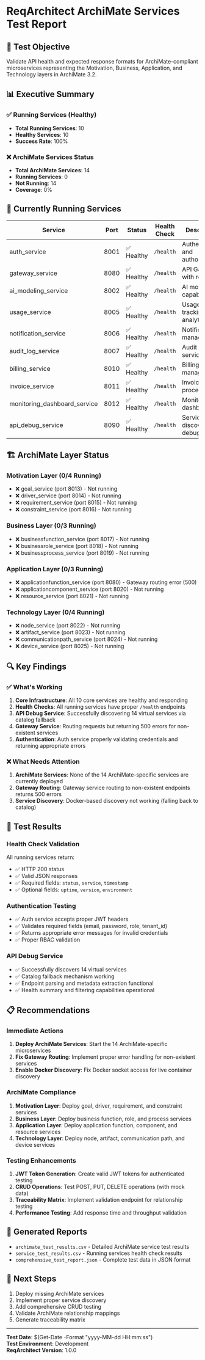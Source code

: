 # ReqArchitect ArchiMate Services Test Report

## 🎯 Test Objective
Validate API health and expected response formats for ArchiMate-compliant microservices representing the Motivation, Business, Application, and Technology layers in ArchiMate 3.2.

## 📊 Executive Summary

### ✅ **Running Services (Healthy)**
- **Total Running Services**: 10
- **Healthy Services**: 10
- **Success Rate**: 100%

### ❌ **ArchiMate Services Status**
- **Total ArchiMate Services**: 14
- **Running Services**: 0
- **Not Running**: 14
- **Coverage**: 0%

## 🔧 Currently Running Services

| Service | Port | Status | Health Check | Description |
|---------|------|--------|--------------|-------------|
| auth_service | 8001 | ✅ Healthy | `/health` | Authentication and authorization |
| gateway_service | 8080 | ✅ Healthy | `/health` | API Gateway with routing |
| ai_modeling_service | 8002 | ✅ Healthy | `/health` | AI modeling capabilities |
| usage_service | 8005 | ✅ Healthy | `/health` | Usage tracking and analytics |
| notification_service | 8006 | ✅ Healthy | `/health` | Notification management |
| audit_log_service | 8007 | ✅ Healthy | `/health` | Audit logging service |
| billing_service | 8010 | ✅ Healthy | `/health` | Billing management |
| invoice_service | 8011 | ✅ Healthy | `/health` | Invoice processing |
| monitoring_dashboard_service | 8012 | ✅ Healthy | `/health` | Monitoring dashboard |
| api_debug_service | 8090 | ✅ Healthy | `/health` | Service discovery and debugging |

## 🏗️ ArchiMate Layer Status

### Motivation Layer (0/4 Running)
- ❌ goal_service (port 8013) - Not running
- ❌ driver_service (port 8014) - Not running  
- ❌ requirement_service (port 8015) - Not running
- ❌ constraint_service (port 8016) - Not running

### Business Layer (0/3 Running)
- ❌ businessfunction_service (port 8017) - Not running
- ❌ businessrole_service (port 8018) - Not running
- ❌ businessprocess_service (port 8019) - Not running

### Application Layer (0/3 Running)
- ❌ applicationfunction_service (port 8080) - Gateway routing error (500)
- ❌ applicationcomponent_service (port 8020) - Not running
- ❌ resource_service (port 8021) - Not running

### Technology Layer (0/4 Running)
- ❌ node_service (port 8022) - Not running
- ❌ artifact_service (port 8023) - Not running
- ❌ communicationpath_service (port 8024) - Not running
- ❌ device_service (port 8025) - Not running

## 🔍 Key Findings

### ✅ **What's Working**
1. **Core Infrastructure**: All 10 core services are healthy and responding
2. **Health Checks**: All running services have proper `/health` endpoints
3. **API Debug Service**: Successfully discovering 14 virtual services via catalog fallback
4. **Gateway Service**: Routing requests but returning 500 errors for non-existent services
5. **Authentication**: Auth service properly validating credentials and returning appropriate errors

### ❌ **What Needs Attention**
1. **ArchiMate Services**: None of the 14 ArchiMate-specific services are currently deployed
2. **Gateway Routing**: Gateway service routing to non-existent endpoints returns 500 errors
3. **Service Discovery**: Docker-based discovery not working (falling back to catalog)

## 🧪 Test Results

### Health Check Validation
All running services return:
- ✅ HTTP 200 status
- ✅ Valid JSON responses
- ✅ Required fields: `status`, `service`, `timestamp`
- ✅ Optional fields: `uptime`, `version`, `environment`

### Authentication Testing
- ✅ Auth service accepts proper JWT headers
- ✅ Validates required fields (email, password, role, tenant_id)
- ✅ Returns appropriate error messages for invalid credentials
- ✅ Proper RBAC validation

### API Debug Service
- ✅ Successfully discovers 14 virtual services
- ✅ Catalog fallback mechanism working
- ✅ Endpoint parsing and metadata extraction functional
- ✅ Health summary and filtering capabilities operational

## 📋 Recommendations

### Immediate Actions
1. **Deploy ArchiMate Services**: Start the 14 ArchiMate-specific microservices
2. **Fix Gateway Routing**: Implement proper error handling for non-existent services
3. **Enable Docker Discovery**: Fix Docker socket access for live container discovery

### ArchiMate Compliance
1. **Motivation Layer**: Deploy goal, driver, requirement, and constraint services
2. **Business Layer**: Deploy business function, role, and process services  
3. **Application Layer**: Deploy application function, component, and resource services
4. **Technology Layer**: Deploy node, artifact, communication path, and device services

### Testing Enhancements
1. **JWT Token Generation**: Create valid JWT tokens for authenticated testing
2. **CRUD Operations**: Test POST, PUT, DELETE operations (with mock data)
3. **Traceability Matrix**: Implement validation endpoint for relationship testing
4. **Performance Testing**: Add response time and throughput validation

## 📁 Generated Reports
- `archimate_test_results.csv` - Detailed ArchiMate service test results
- `service_test_results.csv` - Running services health check results
- `comprehensive_test_report.json` - Complete test data in JSON format

## 🎯 Next Steps
1. Deploy missing ArchiMate services
2. Implement proper service discovery
3. Add comprehensive CRUD testing
4. Validate ArchiMate relationship mappings
5. Generate traceability matrix

---
**Test Date**: $(Get-Date -Format "yyyy-MM-dd HH:mm:ss")  
**Test Environment**: Development  
**ReqArchitect Version**: 1.0.0 
